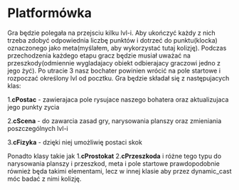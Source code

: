 # Platformówka

Gra będzie polegała na przejsciu kilku lvl-i. Aby ukończyć każdy z nich trzeba zdobyć odpowiednia liczbę punktów i dotrzeć do punktu(klocka) oznaczonego jako meta(myślałem, aby wykorzystać tutaj kolizję). Podczas przechodzenia każdego etapu gracz będzie musiał uważać na przeszkody(odmiennie wygladajacy obiekt odbierajacy graczowi jedno z jego żyć). Po utracie 3 nasz bochater powinien wrócić na pole startowe i rozpoczać określony lvl od pocztku. Gra będzie składał się z następujacych klas:

1.**cPostac** - zawierajaca pole rysujace naszego bohatera oraz aktualizujaca jego punkty zycia

2.**cScena** - do zawarcia zasad gry, narysowania planszy oraz zmieniania poszczególnych lvl-i

3.**cFizyka** - dzięki niej umożliwię postaci skok

Ponadto klasy takie jak
1.**cProstokat**
2.**cPrzeszkoda**
i różne tego typu do narysowania planszy i przeszkod, meta i pole startowe prawdopodobnie również będa takimi elementami, lecz w innej klasie aby przez dynamic_cast móc badać z nimi kolizję.
